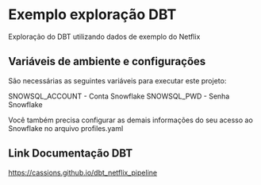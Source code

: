# Exemplo exploração DBT
Exploração do DBT utilizando dados de exemplo do Netflix

## Variáveis de ambiente e configurações
São necessárias as seguintes variáveis para executar este projeto:

SNOWSQL_ACCOUNT - Conta Snowflake
SNOWSQL_PWD - Senha Snowflake

Você também precisa configurar as demais informações do seu acesso ao Snowflake no arquivo profiles.yaml

## Link Documentação DBT
https://cassions.github.io/dbt_netflix_pipeline